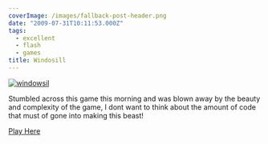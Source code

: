 ```yaml
---
coverImage: /images/fallback-post-header.png
date: "2009-07-31T10:11:53.000Z"
tags:
  - excellent
  - flash
  - games
title: Windosill
---
```


[![windowsil](/wp-content/uploads/2009/07/windowsil.png "windowsil")](https://www.mochigames.com/game/play/windosill_v4/)

Stumbled across this game this morning and was blown away by the beauty and complexity of the game, I dont want to think about the amount of code that must of gone into making this beast!

<!-- more -->

[Play Here](https://www.mochigames.com/game/play/windosill_v4/)
